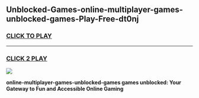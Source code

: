 
## Unblocked-Games-online-multiplayer-games-unblocked-games-Play-Free-dt0nj
<h3>
<a href="https://premium76.site?title=online-multiplayer-games-unblocked-games&ref=12A">CLICK TO PLAY</a></h3>
<hr>

<h3>
<a href="https://premium76.site?title=online-multiplayer-games-unblocked-games&ref=12A">CLICK 2 PLAY</a>
  
</h3>

<a href="https://premium76.site?title=online-multiplayer-games-unblocked-games&ref=12A"><img src="https://clearcache.store/games.png"></a>


**online-multiplayer-games-unblocked-games games unblocked: Your Gateway to Fun and Accessible Online Gaming**
